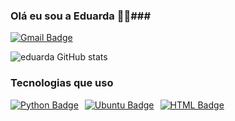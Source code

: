 ### Olá eu sou a Eduarda 👋🙂###

[![Gmail Badge](https://img.shields.io/badge/Gmail-D14836?style=for-the-badge&logo=gmail&logoColor=white)](mailto:eduardarodrigues151108@gmail.com)

![eduarda GitHub stats](https://github-readme-stats.vercel.app/api?username=eduardar0&show_icons=true&theme=synthwave)

### Tecnologias que uso ###

<div style="display: flex; gap: 10px;">
    <a href="#">
        <img src="https://img.shields.io/badge/Python-3776AB?style=for-the-badge&logo=python&logoColor=white" alt="Python Badge">
    </a>
    <a href="#">
        <img src="https://img.shields.io/badge/Ubuntu-E95420?style=for-the-badge&logo=ubuntu&logoColor=white" alt="Ubuntu Badge">
    </a>
    <a href="#">
        <img src="https://img.shields.io/badge/HTML-239120?style=for-the-badge&logo=html5&logoColor=white" alt="HTML Badge">
    </a>
</div>

